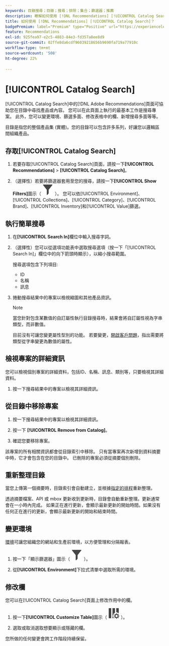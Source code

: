 ```yaml
---
keywords: 目錄搜尋；目錄；搜尋；排除；集合；篩選器；推薦
description: 瞭解如何使用 [!DNL Recommendations] [!UICONTROL Catalog Search]來尋找產品或內容、從目錄中移除專案等等。
title: 如何使用 [!DNL Recommendations] [!UICONTROL Catalog Search]？
badgePremium: label="Premium" type="Positive" url="https://experienceleague.adobe.com/docs/target/using/introduction/intro.html?lang=zh-Hant#premium newtab=true" tooltip="檢視Target Premium包含的內容。"
feature: Recommendations
exl-id: 925fea97-e2c5-4883-84e3-fd357a8ee8d9
source-git-commit: 02ffe8da6cdf96039218656b9690fa719a77910c
workflow-type: tm+mt
source-wordcount: '508'
ht-degree: 22%

---
```


# [!UICONTROL Catalog Search]

[!UICONTROL Catalog Search]中的[!DNL Adobe Recommendations]頁面可協助您在目錄中尋找產品或內容。 您可以在此頁面上執行的最基本工作是搜尋專案。 此外，您可以變更環境、篩選多面、修改表格中的欄、新增搜尋多面等等。

目錄是指您的整個產品集 (實體)。您的目錄可以包含許多系列，好讓您以邏輯區間組織產品。

## 存取[!UICONTROL Catalog Search]

1. 若要存取[!UICONTROL Catalog Search]頁面，請按一下&#x200B;**[!UICONTROL Recommendations]** > **[!UICONTROL Catalog Search]**。

1. （選擇性）若要將篩選器套用至您的搜尋，請按一下&#x200B;**[!UICONTROL Show Filters]**&#x200B;圖示（ ![顯示篩選器圖示](/help/main/assets/icons/Filter.svg) ）。 您可以依[!UICONTROL Environment]、[!UICONTROL Collections]、[!UICONTROL Category]、[!UICONTROL Brand]、[!UICONTROL Inventory]和[!UICONTROL Value]篩選。

## 執行簡單搜尋

1. 在&#x200B;**[!UICONTROL Search In]**&#x200B;欄位中輸入搜尋字詞。

1. （選擇性）您可以從選項功能表中選取搜尋選項（按一下「[!UICONTROL Search In]」欄位中的向下箭頭時顯示），以縮小搜尋範圍。

   搜尋選項包含下列項目:

   * ID
   * 名稱
   * 訊息

1. 捲動搜尋結果中的專案以檢視縮圖和其他產品資訊。

   >[!NOTE]
   >
   > 當您針對包含某數值的自訂屬性執行目錄搜尋時，結果會將自訂屬性視為字串類型，而非數值。
   >
   >目前沒有可讓您變更屬性型別的功能。 若要變更，[開啟客戶問題](/help/main/cmp-resources-and-contact-information.md#reference_ACA3391A00EF467B87930A450050077C)，指出需要將類型從字串變更為數值的屬性。

<!-- ### Perform an advanced search {#advanced-search}

You can use [!UICONTROL Advanced Search] to further refine your search results or to save your search results as a [collection](/help/main/c-recommendations/c-products/collections.md) or [exclusion](/help/main/c-recommendations/c-products/exclusions.md).

1. Click the **[!UICONTROL Advanced Search]** link.

   ![Advanced Search page](/help/main/c-recommendations/c-products/assets/advances-search.png)

1. Use the drop-down lists to specify the parameter, operator, and values for your search.

1. (Optional) Click **[!UICONTROL Add Rule]** to add an additional search rule.

   Each additional search rule is joined with the AND operator.

1. Click **[!UICONTROL Search]**.

1. (Optional) Click **[!UICONTROL Save As]**, then click **[!UICONTROL Collection]** or **[!UICONTROL Exclusion]**.

   ![Save as options](/help/main/c-recommendations/c-products/assets/save-as.png)

   For more information, see [Create a collection or exclusion based on Advanced Search](#save-as) below.-->

## 檢視專案的詳細資訊

您可以檢視個別專案的詳細資料，包括ID、名稱、訊息、類別等，只要檢視其詳細資料。

1. 按一下搜尋結果中的專案以檢視其詳細資訊。

## 從目錄中移除專案

1. 按一下搜尋結果中的專案以檢視其詳細資訊。

1. 按一下 **[!UICONTROL Remove from Catalog]**。

1. 確認您要移除專案。

該專案的所有相關資訊都會從目錄索引中移除。 只有當專案再次新增到資料摘要中時，它才會包含在您的目錄中。 已刪除的專案必須從摘要個別刪除。

## 重新整理目錄

當您上傳第一個摘要時，目錄索引會自動建立，並根據[指定的排程](/help/main/c-recommendations/c-products/feeds.md#steps)重新整理。

透過摘要檔案、API 或 mbox 更新收到更新時，目錄會自動重新整理。更新通常會在一小時內完成。 如果正在進行更新，會顯示最新更新的開始時間。如果沒有任何正在進行的更新，會顯示最新更新的開始和結束時間。

<!-- ## Create a collection or exclusion based on Advanced Search {#save-as}

You can create [collections](/help/main/c-recommendations/c-products/collections.md) or [exclusions](/help/main/c-recommendations/c-products/exclusions.md) using [!UICONTROL Advanced Search] on the [!UICONTROL Catalog Search] page ([!UICONTROL Recommendations] > [!UICONTROL Catalog Search] > [!UICONTROL Advanced Search]).

1. Perform an [advanced search](#advanced-search).

1. Click **[!UICONTROL Save As]**, then click **[!UICONTROL Collection]** or **[!UICONTROL Exclusion]**.

   ![Save as options](/help/main/c-recommendations/c-products/assets/save-as.png)

   >[!IMPORTANT]
   >
   >The [!UICONTROL Advanced Search] functionality is case-insensitive; however, products returned at the time of delivery are based on case-sensitive search. This mismatch might lead to confusion. Ensure that you consider case-sensitivity when you create collections or exclusions based on results using the [!UICONTROL Advanced Search] functionality. For example, if you perform a search for "Holiday," that initial search lists results containing "Holiday" and "holiday." If you then create a catalog with the intent to return products containing "holiday," only products containing "holiday" are returned. Products containing "Holiday" are not returned. Exclusions are handled in a similar fashion.-->

## 變更環境

[環境](/help/main/administrating-target/environments.md)可讓您組織您的網站和生產前環境，以方便管理和分隔報表。

1. 按一下「顯示篩選器」圖示（ ![顯示篩選器圖示](/help/main/assets/icons/Filter.svg) ）。

1. 從&#x200B;**[!UICONTROL Environment]**&#x200B;下拉式清單中選取所需的環境。

<!-- ## Modify the Catalog Search page (filters and columns)

You can temporarily modify the available filters and columns on the [!UICONTROL Catalog Search] page for the current session.

### Modify filters

You can add additional filter facets to the [!UICONTROL Catalog Search] page.

1. In the **[!UICONTROL Filters]** panel, click **[!UICONTROL Modify]**.

   ![Modify filters link](/help/main/c-recommendations/c-products/assets/modify-filters.png)

1. Select the desired search facets (ID, name, message, etc.), then click **[!UICONTROL Save]**.

   ![Add filters](/help/main/c-recommendations/c-products/assets/add-filters.png)

Keep in mind that the additional filter facets are available in the current session only.-->

## 修改欄

您可以在[!UICONTROL Catalog Search]頁面上修改作用中的欄。

1. 按一下&#x200B;**[!UICONTROL Customize Table]**&#x200B;圖示（ ![自訂表格圖示](/help/main/assets/icons/ColumnSetting.svg) ）。

1. 選取或取消選取想要顯示或隱藏的欄。

您所做的任何變更會跨工作階段持續保留。
